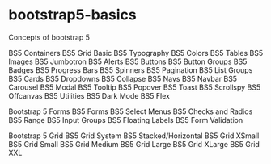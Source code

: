 # bootstrap5-basics
Concepts of bootstrap 5

BS5 Containers
BS5 Grid Basic
BS5 Typography
BS5 Colors
BS5 Tables
BS5 Images
BS5 Jumbotron
BS5 Alerts
BS5 Buttons
BS5 Button Groups
BS5 Badges
BS5 Progress Bars
BS5 Spinners
BS5 Pagination
BS5 List Groups
BS5 Cards
BS5 Dropdowns
BS5 Collapse
BS5 Navs
BS5 Navbar
BS5 Carousel
BS5 Modal
BS5 Tooltip
BS5 Popover
BS5 Toast
BS5 Scrollspy
BS5 Offcanvas
BS5 Utilities
BS5 Dark Mode
BS5 Flex

Bootstrap 5 Forms
BS5 Forms
BS5 Select Menus
BS5 Checks and Radios
BS5 Range
BS5 Input Groups
BS5 Floating Labels
BS5 Form Validation

Bootstrap 5 Grid
BS5 Grid System
BS5 Stacked/Horizontal
BS5 Grid XSmall
BS5 Grid Small
BS5 Grid Medium
BS5 Grid Large
BS5 Grid XLarge
BS5 Grid XXL
